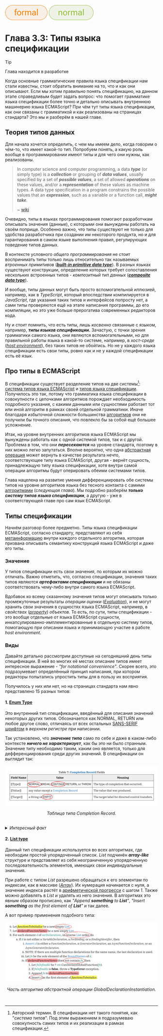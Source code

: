 <div align='left'>
    <img src='../assets/formal.svg'>
    <img src='../assets/normal.svg'>
</div>

# Глава 3.3: Типы языка спецификации

> [!TIP]  
> Глава находится в разработке

Когда основные грамматические правила языка спецификации нам стали известны, стоит обратить внимание
на то, что и как они описывают. Если мы хотим правильно понять спецификацию, на данном этапе
справедливым будет задать вопрос: что помогает грамматике языка спецификации более точно и детально
описывать внутреннюю машинерию языка ECMAScript? При чём тут типы языка спецификации, как они
связаны с грамматикой и как реализованы на страницах стандарта? Это мы и разберём в нашей главе.

## Теория типов данных

Для начала хочется определить, с чем мы имеем дело, когда говорим о чём-то, что имеет какой-то тип.
Попробуем понять, а какую роль вообще в программировании имеют типы и для чего они нужны, как
реализованы.

> In computer science and computer programming, a data **_type_** (or simply type) is a
> **_collection_** or grouping of **_data values_**, usually specified by a set of **_possible
> values_**, a set of allowed **_operations_** on these values, and/or a **_representation_** of
> these values as machine types. A data type specification in a program constrains the possible
> values that an **_expression_**, such as a variable or a function call, **_might take_**.
>
> ~ [wiki](https://en.wikipedia.org/wiki/Data_type)

Очевидно, типы в языках программирования помогают разработчкам описывать значения (данные), с
которыми они вынуждены работать на своём поприще. Особенно важно, что типы существуют не только для
удобства разработчика при создании им некоторого продукта, но и для гарантирования в самом языке
выполнения правил, регулирующих поведение типов данных.

В контексте условного _общего программирования_ не стоит воспринимать типы только лишь относительно
так называемых _втроенных примитивов_
([**_built-in primitive data type_**](https://en.wikipedia.org/wiki/Primitive_data_type)). В разных
языках существуют конструкции, определение которых требует сопоставления нескольких встроенных
типов - _композитный тип данных_
([**_сomposite data type_**](https://en.wikipedia.org/wiki/Composite_data_type)).

И вообще, типы данных могут быть просто вспомогательной иллюзией, например, как в _TypeScript_,
который впоследствии компилируется в _JavaScript_, где указания таких типов и интерфейсов попросту
нет, а сами типы проверяются ещё на этапе написания программы, до его компиляции, но это уже больше
прерогатива современных редакторов кода.

Ну и стоит помнить, что есть типы, лишь _косвенно_ связанные с языком, например, **_типы языков
спецификации_.** Зачастую, с точки зрения грамматики самого языка, они являются вспомогательными, но
для правильной работы языка в какой-то системе, например, в _хост-среде_
([_host environment_](https://tc39.es/ecma262/multipage/overview.html#host-environment)), без таких
типов не обойтись. Но не у каждого языка спецификации есть свои типы, ровно как и не у каждой
спецификации есть её язык.

## Про типы в ECMAScript

В спецификации существует разделение типов на две системы[^1]:
[система типов языка ECMAScript](https://tc39.es/ecma262/multipage/ecmascript-data-types-and-values.html#sec-ecmascript-language-types)
и
[типов языка спецификации](https://tc39.es/ecma262/multipage/ecmascript-data-types-and-values.html#sec-ecmascript-specification-types).
Получилось это так, потому что грамматика языка спецификации в совокупности с цепочками алгоритмов
порождает необходимость подробного указания, с какими данными или сущностями работает тот или иной
алгоритм в рамках своей отдельной грамматики. Иначе благодаря избыточной сложности большинства
[алгоритмов](https://tc39.es/ecma262/multipage/notational-conventions.html#sec-algorithm-conventions)
они не получили бы точного описания, что повлекло бы за собой ещё большее усложнение.

Итак, на уровне внутренних алгоритмов языка ECMAScript мы вынуждены работать как с одной системой
типов, так и с другой. Проблема в том, что они **_пересекаются_** на уровне стандарта, поэтому в них
можно легко запутаться. Вполне вероятно, что одна
[абстрактная операция](https://tc39.es/ecma262/multipage/abstract-operations.html#sec-abstract-operations)
может вернуть в качестве результата нечто, соответствующее типу языка ECMAScript, другая - вернёт
сущность, принадлежащую типу языка спецификации, хотя внутри самой операции алгоритмы будут
оперировать обеими системами типов.

Глава нацелена на развитие умения дифференциировать обе системы типов на уровне алгоритмов языка без
тесного контакта с самими [алгоритмами](/get-started/Chapter_3.md) (_следующая глава_). Мы подробно
разберём **_только систему типов языка спецификации_**, а другую - уже в соответствующей главе про
сам язык ECMAScript.

## Типы спецификации

Начнём разговор более предметно. Типы языка спецификации ECMAScript, согласно стандарту,
представляют из себя
[метаинформацию](https://tc39.es/ecma262/multipage/ecmascript-data-types-and-values.html#sec-ecmascript-specification-types)
внутри каждого отдельного алгоритма, которая призвана описывать семантику конструкций языка
ECMAScript и даже его типы.

### Значение

У типов спецификации есть свои значения, по которым их можно отличать. Важно отметить, что, согласно
спецификации, значения таких типов являются **_артефактами спецификации_** и не обязаны
соответствовать чему-либо внутри самого языка ECMAScript.

Вдобавок ко всему сказанному значения типов могут описывать только промежуточные результаты
_операции оценки_
([_Evaluation_](https://tc39.es/ecma262/multipage/syntax-directed-operations.html#sec-evaluation)),
и не могут хранить свои значения в сущностях языка ECMAScript, например, в _свойствах_
([_property_](https://tc39.es/ecma262/multipage/overview.html#sec-property)) _объектов_. То есть, по
сути, типы спецификации - это вообще отдельные от языка ECMAScript сущности,
инкапсулированно-имплементированные в отдельную систему типов, помогающую при описании языка и
принимающую участие в работе _host environment_.

### Виды

Давайте детально рассмотрим доступные на сегодняшний день типы спецификации. В ней во многих её
местах описание типов имеет интересное выражение - _"for notational convenience"_. Скорее всего, это
подразумевает определённый принцип написания, при котором редакторы попытались упростить типы для в
пользу их восприятия.

Получилось у них или нет, но на страницах стандарта нам явно представлено 15 разных типов:

#### 1. [Enum Type](https://tc39.es/ecma262/multipage/ecmascript-data-types-and-values.html#sec-enum-specification-type)

Это внутренний тип спецификации, введённый для описания значений некоторых других типов.
Обозначается как NORMAL, RETURN или любое другое слово, отличаясь от всех остальных
[SANS-SERIF шрифтом](https://en.wikipedia.org/wiki/Sans-serif) в _верхнем регистре_ при написании.

Так установлено, что **_значение типа_** само по себе и даже в каком-либо контексте **_ничего не
характеризует_**, как бы это ни было странным. Значение типу необходимо таким, каким оно является,
только для дефференциирования среди других значений. В спецификации он выглядит так:

<div align='center'>
    <img src='assets/type1.png' alt='Image with type'>
    <p><i>Таблица типа Completion Record.</i></p>
</div>
<br>

<details>
<summary><i>Интересный факт</i></summary>
<br>

> В [стандарте ES2023](https://tc39.es/ecma262/2023/multipage/) значения типа были представлены в
> _нижнем регистре_ того же шрифта, что путало разработчиков из-за схожести со значениями типов
> самого языка ECMAScript. Благодаря тому что спецификация в какой-то степени совершенствуется,
> сейчас такой проблемы нет.

</details>

#### 2. [List type](https://tc39.es/ecma262/multipage/ecmascript-data-types-and-values.html#sec-list-and-record-specification-type)

Данный тип спецификации используется во всех алгоритмах, где необходим простой упорядоченный список.
_List_ подчинён **_array-like_** структуре и представляет из себя неограниченную упорядоченную
последовательность элементов, имеющих свои индивидуальные значения.

При работе с типом _List_ разрешено обращаться к его элементам по индексам, как в массиве
([_Array_](<https://en.wikipedia.org/wiki/Array_(data_structure)>)). Их нумерация начинается с нуля,
а значение индекса растёт в
[арифметической прогресси](https://en.wikipedia.org/wiki/Arithmetic_progression) с шагом _1_. Также
можно добавлять в _List_ и удалять из него значения. В алгоритмах это явным образом прописано, как
_"Append **something** to **List**"_, _"Insert **something** as the first element of **List**"_ и
так далее.

А вот пример применения подобного типа:

<div align='center'>
    <img src='assets/type2.png' alt='Image with type'>
    <p><i>Часть алгоритма абстрактной операции GlobalDeclarationInstantiation.</i></p>
</div>
<br>

[^1]:
    Авторский термин. В спецификации нет такого понятия, как "_система типов_". Под этим выражением
    я подразумеваю совокупность самих типов и их реализации в рамках спецификации.
